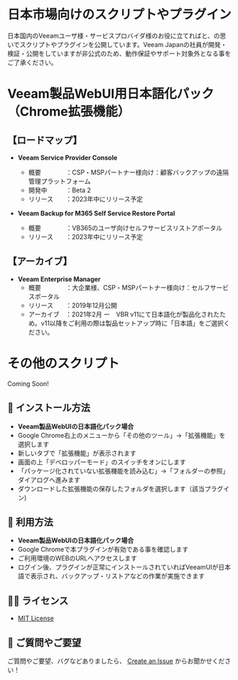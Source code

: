 # 日本市場向けのスクリプトやプラグイン

日本国内のVeeamユーザ様・サービスプロバイダ様のお役に立てればと、の思いでスクリプトやプラグインを公開しています。Veeam Japanの社員が開発・検証・公開をしていますが非公式のため、動作保証やサポート対象外となる事をご了承ください。

# Veeam製品WebUI用日本語化パック（Chrome拡張機能）

## 【ロードマップ】
* __Veeam Service Provider Console__ 
  * 概要　　　　：CSP・MSPパートナー様向け：顧客バックアップの遠隔管理プラットフォーム
  * 開発中　　　：Beta 2
  * リリース　　：2023年中にリリース予定

* __Veeam Backup for M365 Self Service Restore Portal__ 
  * 概要　　　　：VB365のユーザ向けセルフサービスリストアポータル
  * リリース　　：2023年中にリリース予定


## 【アーカイブ】
* __Veeam Enterprise Manager__ 
  * 概要　　　　：大企業様、CSP・MSPパートナー様向け：セルフサービスポータル
  * リリース　　：2019年12月公開
  * アーカイブ　：2021年2月 ー　VBR v11にて日本語化が製品化されたため。v11以降をご利用の際は製品セットアップ時に「日本語」をご選択ください。

# その他のスクリプト

Coming Soon!

## 📗 インストール方法
* __Veeam製品WebUIの日本語化パック場合__ 
* Google Chrome右上のメニューから「その他のツール」→「拡張機能」を選択します
* 新しいタブで「拡張機能」が表示されます
* 画面の上「デベロッパーモード」のスイッチをオンにします
* 「パッケージ化されていない拡張機能を読み込む」→「フォルダーの参照」ダイアログへ進みます
* ダウンロードした拡張機能の保存したフォルダを選択します（該当プラグイン)

## 📗 利用方法
* __Veeam製品WebUIの日本語化パック場合__ 
* Google Chromeで本プラグインが有効である事を確認します
* ご利用環境のWEBのURLへアクセスします
* ログイン後、プラグインが正常にインストールされていればVeeamUIが日本語で表示され、バックアップ・リストアなどの作業が実施できます

## 🤝🏾 ライセンス

* [MIT License](LICENSE)

## 🤔 ご質問やご要望

ご質問やご要望、バグなどありましたら、 [Create an Issue](https://github.com/VeeamHub/veeam-webui-jp-plugin/issues/new/choose) からお聞かせください！
